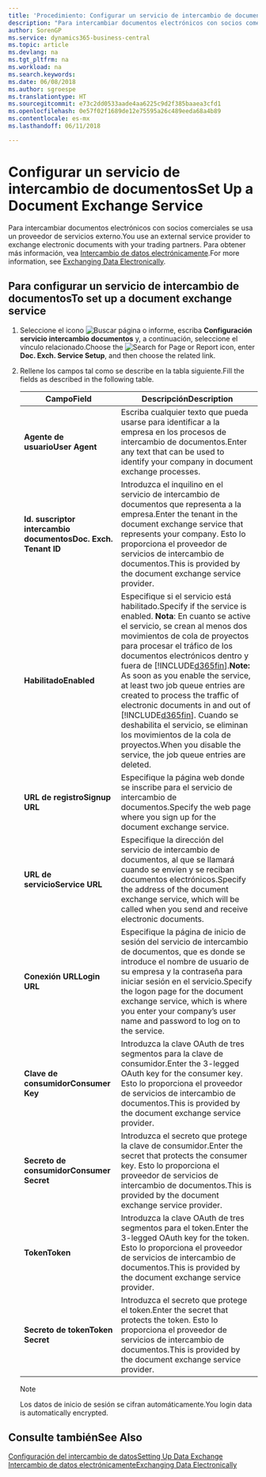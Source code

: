 ```yaml
---
title: 'Procedimiento: Configurar un servicio de intercambio de documentos | Documentos de Microsoft'
description: "Para intercambiar documentos electrónicos con socios comerciales se usa un proveedor de servicios externo."
author: SorenGP
ms.service: dynamics365-business-central
ms.topic: article
ms.devlang: na
ms.tgt_pltfrm: na
ms.workload: na
ms.search.keywords: 
ms.date: 06/08/2018
ms.author: sgroespe
ms.translationtype: HT
ms.sourcegitcommit: e73c2dd0533aade4aa6225c9d2f385baaea3cfd1
ms.openlocfilehash: 0e57f02f1689de12e75595a26c489eeda68a4b89
ms.contentlocale: es-mx
ms.lasthandoff: 06/11/2018

---
```

# <a name="set-up-a-document-exchange-service"></a><span data-ttu-id="91140-103">Configurar un servicio de intercambio de documentos</span><span class="sxs-lookup"><span data-stu-id="91140-103">Set Up a Document Exchange Service</span></span>
<span data-ttu-id="91140-104">Para intercambiar documentos electrónicos con socios comerciales se usa un proveedor de servicios externo.</span><span class="sxs-lookup"><span data-stu-id="91140-104">You use an external service provider to exchange electronic documents with your trading partners.</span></span> <span data-ttu-id="91140-105">Para obtener más información, vea [Intercambio de datos electrónicamente](across-data-exchange.md).</span><span class="sxs-lookup"><span data-stu-id="91140-105">For more information, see [Exchanging Data Electronically](across-data-exchange.md).</span></span>  

## <a name="to-set-up-a-document-exchange-service"></a><span data-ttu-id="91140-106">Para configurar un servicio de intercambio de documentos</span><span class="sxs-lookup"><span data-stu-id="91140-106">To set up a document exchange service</span></span>  
1. <span data-ttu-id="91140-107">Seleccione el icono ![Buscar página o informe](media/ui-search/search_small.png "icono Buscar página o informe"), escriba **Configuración servicio intercambio documentos** y, a continuación, seleccione el vínculo relacionado.</span><span class="sxs-lookup"><span data-stu-id="91140-107">Choose the ![Search for Page or Report](media/ui-search/search_small.png "Search for Page or Report icon") icon, enter **Doc. Exch. Service Setup**, and then choose the related link.</span></span>  
2. <span data-ttu-id="91140-108">Rellene los campos tal como se describe en la tabla siguiente.</span><span class="sxs-lookup"><span data-stu-id="91140-108">Fill the fields as described in the following table.</span></span>  

    |<span data-ttu-id="91140-109">Campo</span><span class="sxs-lookup"><span data-stu-id="91140-109">Field</span></span>|<span data-ttu-id="91140-110">Descripción</span><span class="sxs-lookup"><span data-stu-id="91140-110">Description</span></span>|  
    |---------------------------------|---------------------------------------|  
    |<span data-ttu-id="91140-111">**Agente de usuario**</span><span class="sxs-lookup"><span data-stu-id="91140-111">**User Agent**</span></span>|<span data-ttu-id="91140-112">Escriba cualquier texto que pueda usarse para identificar a la empresa en los procesos de intercambio de documentos.</span><span class="sxs-lookup"><span data-stu-id="91140-112">Enter any text that can be used to identify your company in document exchange processes.</span></span>|  
    |<span data-ttu-id="91140-113">**Id. suscriptor intercambio documentos**</span><span class="sxs-lookup"><span data-stu-id="91140-113">**Doc. Exch. Tenant ID**</span></span>|<span data-ttu-id="91140-114">Introduzca el inquilino en el servicio de intercambio de documentos que representa a la empresa.</span><span class="sxs-lookup"><span data-stu-id="91140-114">Enter the tenant in the document exchange service that represents your company.</span></span> <span data-ttu-id="91140-115">Esto lo proporciona el proveedor de servicios de intercambio de documentos.</span><span class="sxs-lookup"><span data-stu-id="91140-115">This is provided by the document exchange service provider.</span></span>|  
    |<span data-ttu-id="91140-116">**Habilitado**</span><span class="sxs-lookup"><span data-stu-id="91140-116">**Enabled**</span></span>|<span data-ttu-id="91140-117">Especifique si el servicio está habilitado.</span><span class="sxs-lookup"><span data-stu-id="91140-117">Specify if the service is enabled.</span></span> <span data-ttu-id="91140-118">**Nota**: En cuanto se active el servicio, se crean al menos dos movimientos de cola de proyectos para procesar el tráfico de los documentos electrónicos dentro y fuera de [!INCLUDE[d365fin](includes/d365fin_md.md)].</span><span class="sxs-lookup"><span data-stu-id="91140-118">**Note:**  As soon as you enable the service, at least two job queue entries are created to process the traffic of electronic documents in and out of [!INCLUDE[d365fin](includes/d365fin_md.md)].</span></span> <span data-ttu-id="91140-119">Cuando se deshabilita el servicio, se eliminan los movimientos de la cola de proyectos.</span><span class="sxs-lookup"><span data-stu-id="91140-119">When you disable the service, the job queue entries are deleted.</span></span>|  
    |<span data-ttu-id="91140-120">**URL de registro**</span><span class="sxs-lookup"><span data-stu-id="91140-120">**Signup URL**</span></span>|<span data-ttu-id="91140-121">Especifique la página web donde se inscribe para el servicio de intercambio de documentos.</span><span class="sxs-lookup"><span data-stu-id="91140-121">Specify the web page where you sign up for the document exchange service.</span></span>|  
    |<span data-ttu-id="91140-122">**URL de servicio**</span><span class="sxs-lookup"><span data-stu-id="91140-122">**Service URL**</span></span>|<span data-ttu-id="91140-123">Especifique la dirección del servicio de intercambio de documentos, al que se llamará cuando se envíen y se reciban documentos electrónicos.</span><span class="sxs-lookup"><span data-stu-id="91140-123">Specify the address of the document exchange service, which will be called when you send and receive electronic documents.</span></span>|  
    |<span data-ttu-id="91140-124">**Conexión URL**</span><span class="sxs-lookup"><span data-stu-id="91140-124">**Login URL**</span></span>|<span data-ttu-id="91140-125">Especifique la página de inicio de sesión del servicio de intercambio de documentos, que es donde se introduce el nombre de usuario de su empresa y la contraseña para iniciar sesión en el servicio.</span><span class="sxs-lookup"><span data-stu-id="91140-125">Specify the logon page for the document exchange service, which is where you enter your company’s user name and password to log on to the service.</span></span>|  
    |<span data-ttu-id="91140-126">**Clave de consumidor**</span><span class="sxs-lookup"><span data-stu-id="91140-126">**Consumer Key**</span></span>|<span data-ttu-id="91140-127">Introduzca la clave OAuth de tres segmentos para la clave de consumidor.</span><span class="sxs-lookup"><span data-stu-id="91140-127">Enter the 3-legged OAuth key for the consumer key.</span></span> <span data-ttu-id="91140-128">Esto lo proporciona el proveedor de servicios de intercambio de documentos.</span><span class="sxs-lookup"><span data-stu-id="91140-128">This is provided by the document exchange service provider.</span></span>|  
    |<span data-ttu-id="91140-129">**Secreto de consumidor**</span><span class="sxs-lookup"><span data-stu-id="91140-129">**Consumer Secret**</span></span>|<span data-ttu-id="91140-130">Introduzca el secreto que protege la clave de consumidor.</span><span class="sxs-lookup"><span data-stu-id="91140-130">Enter the secret that protects the consumer key.</span></span> <span data-ttu-id="91140-131">Esto lo proporciona el proveedor de servicios de intercambio de documentos.</span><span class="sxs-lookup"><span data-stu-id="91140-131">This is provided by the document exchange service provider.</span></span>|  
    |<span data-ttu-id="91140-132">**Token**</span><span class="sxs-lookup"><span data-stu-id="91140-132">**Token**</span></span>|<span data-ttu-id="91140-133">Introduzca la clave OAuth de tres segmentos para el token.</span><span class="sxs-lookup"><span data-stu-id="91140-133">Enter the 3-legged OAuth key for the token.</span></span> <span data-ttu-id="91140-134">Esto lo proporciona el proveedor de servicios de intercambio de documentos.</span><span class="sxs-lookup"><span data-stu-id="91140-134">This is provided by the document exchange service provider.</span></span>|  
    |<span data-ttu-id="91140-135">**Secreto de token**</span><span class="sxs-lookup"><span data-stu-id="91140-135">**Token Secret**</span></span>|<span data-ttu-id="91140-136">Introduzca el secreto que protege el token.</span><span class="sxs-lookup"><span data-stu-id="91140-136">Enter the secret that protects the token.</span></span> <span data-ttu-id="91140-137">Esto lo proporciona el proveedor de servicios de intercambio de documentos.</span><span class="sxs-lookup"><span data-stu-id="91140-137">This is provided by the document exchange service provider.</span></span>|  

    > [!NOTE]  
    > <span data-ttu-id="91140-138">Los datos de inicio de sesión se cifran automáticamente.</span><span class="sxs-lookup"><span data-stu-id="91140-138">You login data is automatically encrypted.</span></span>

## <a name="see-also"></a><span data-ttu-id="91140-139">Consulte también</span><span class="sxs-lookup"><span data-stu-id="91140-139">See Also</span></span>  
[<span data-ttu-id="91140-140">Configuración del intercambio de datos</span><span class="sxs-lookup"><span data-stu-id="91140-140">Setting Up Data Exchange</span></span>](across-set-up-data-exchange.md)  
[<span data-ttu-id="91140-141">Intercambio de datos electrónicamente</span><span class="sxs-lookup"><span data-stu-id="91140-141">Exchanging Data Electronically</span></span>](across-data-exchange.md)

